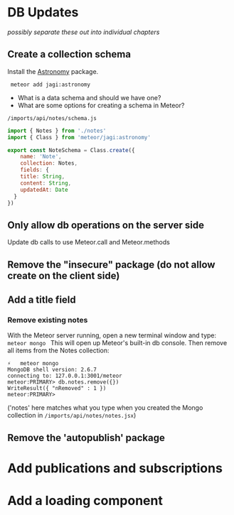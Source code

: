 # DB Updates
_possibly separate these out into individual chapters_


## Create a collection schema

Install the [Astronomy](https://github.com/jagi/meteor-astronomy/) package.

```  meteor add jagi:astronomy ```

- What is a data schema and should we have one?
- What are some options for creating a schema in Meteor?

``` /imports/api/notes/schema.js ```
```js
import { Notes } from './notes'
import { Class } from 'meteor/jagi:astronomy'

export const NoteSchema = Class.create({
	name: 'Note',
	collection: Notes,
	fields: {
    title: String,
    content: String,
    updatedAt: Date 
  }
})
```

## Only allow db operations on the server side
Update db calls to use Meteor.call and Meteor.methods


## Remove the "insecure" package (do not allow create on the client side)


## Add a title field


### Remove existing notes

With the Meteor server running, open a new terminal window and type:
  ```meteor mongo ```
  This will open up Meteor's built-in db console.
  Then remove all items from the Notes collection:
  
  ```
  ⚡   meteor mongo
MongoDB shell version: 2.6.7
connecting to: 127.0.0.1:3001/meteor
meteor:PRIMARY> db.notes.remove({})
WriteResult({ "nRemoved" : 1 })
meteor:PRIMARY> 
```
('notes' here matches what you type when you created the Mongo collection in ``` /imports/api/notes/notes.jsx ```)



## Remove the 'autopublish' package

# Add publications and subscriptions

# Add a loading component




